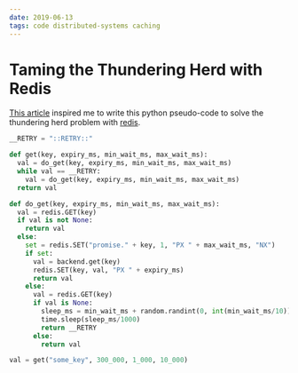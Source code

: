 ```yaml
---
date: 2019-06-13
tags: code distributed-systems caching
---
```


# Taming the Thundering Herd with Redis

[This article][1] inspired me to write this python pseudo-code to solve the thundering herd problem with [redis].

```python
__RETRY = "::RETRY::"

def get(key, expiry_ms, min_wait_ms, max_wait_ms):
  val = do_get(key, expiry_ms, min_wait_ms, max_wait_ms)
  while val == __RETRY:
    val = do_get(key, expiry_ms, min_wait_ms, max_wait_ms)
  return val

def do_get(key, expiry_ms, min_wait_ms, max_wait_ms):
  val = redis.GET(key)
  if val is not None:
    return val
  else:
    set = redis.SET("promise." + key, 1, "PX " + max_wait_ms, "NX")
    if set:
      val = backend.get(key)
      redis.SET(key, val, "PX " + expiry_ms)
      return val
    else:
      val = redis.GET(key)
      if val is None:
        sleep_ms = min_wait_ms + random.randint(0, int(min_wait_ms/10))
        time.sleep(sleep_ms/1000)
        return __RETRY
      else:
        return val

val = get("some_key", 300_000, 1_000, 10_000)
```

[1]: https://instagram-engineering.com/thundering-herds-promises-82191c8af57d
[redis]: https://redis.io/